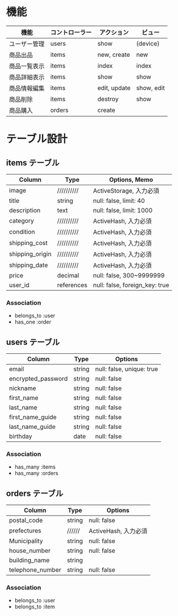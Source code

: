 # 機能

| 機能        | コントローラー | アクション    | ビュー     |
| ----------- | ------------- | ------------ | --------- |
| ユーザー管理 | users         | show         | (device)  |
| 商品出品     | items         | new, create  | new       |
| 商品一覧表示 | items         | index        | index     |
| 商品詳細表示 | items         | show         | show      |
| 商品情報編集 | items         | edit, update | show, edit |
| 商品削除     | items         | destroy      | show       |
| 商品購入     | orders        | create       |            |

# テーブル設計

## items テーブル

| Column          | Type       | Options, Memo                  |
| --------------- | ---------- | ------------------------------ |
| image           | ////////// | ActiveStorage, 入力必須         |
| title           | string     | null: false, limit: 40         |
| description     | text       | null: false, limit: 1000       |
| category        | ////////// | ActiveHash, 入力必須            |
| condition       | ////////// | ActiveHash, 入力必須            |
| shipping_cost   | ////////// | ActiveHash, 入力必須            |
| shipping_origin | ////////// | ActiveHash, 入力必須            |
| shipping_date   | ////////// | ActiveHash, 入力必須            |
| price           | decimal    | null: false, 300~9999999       |
| user_id         | references | null: false, foreign_key: true |


### Association

- belongs_to :user
- has_one :order

## users テーブル

| Column             | Type   | Options                   |
| ------------------ | ------ | ------------------------- |
| email              | string | null: false, unique: true |
| encrypted_password | string | null: false               |
| nickname           | string | null: false               |
| first_name         | string | null: false               |
| last_name          | string | null: false               |
| first_name_guide   | string | null: false               |
| last_name_guide    | string | null: false               |
| birthday           | date   | null: false               |

### Association

- has_many :items
- has_many :orders


## orders テーブル

| Column           | Type   | Options             |
| ---------------- | ------ | ------------------- |
| postal_code      | string | null: false         |
| prefectures      | ////// | ActiveHash, 入力必須 |
| Municipality     | string | null: false         |
| house_number     | string | null: false         |
| building_name    | string |                     |
| telephone_number | string | null: false         |

### Association

- belongs_to :user
- belongs_to :item



